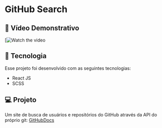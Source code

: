 
# GitHub Search

## 🚀 Vídeo Demonstrativo
[![Watch the video](https://drive.google.com/file/d/1nOloHnc_nHk1oEFiGOtQl-lP66KS5qCt/view?usp=sharing)

## 🚀 Tecnologia 

Esse projeto foi desenvolvido com as seguintes tecnologias:

- React JS
- SCSS


## 💻 Projeto

Um site de busca de usuários e repositórios do GitHub através da API do próprio git: [GitHubDocs](https://bulldogjob.com/news/449-how-to-write-a-good-readme-for-your-github-project) 
